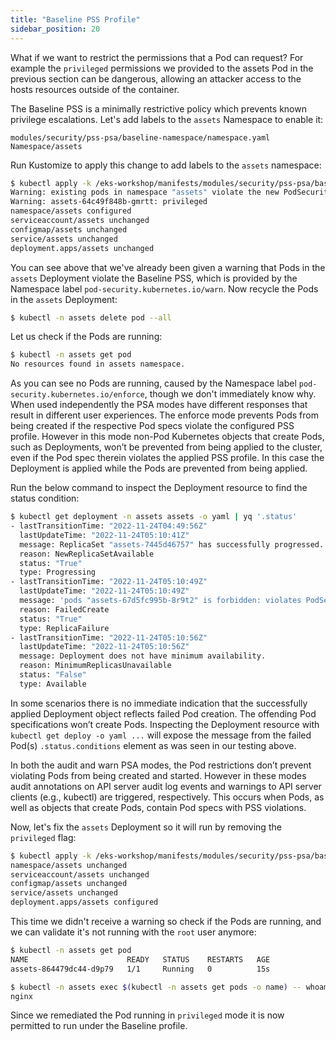 ```yaml
---
title: "Baseline PSS Profile"
sidebar_position: 20
---
```


What if we want to restrict the permissions that a Pod can request? For example the `privileged` permissions we provided to the assets Pod in the previous section can be dangerous, allowing an attacker access to the hosts resources outside of the container. 

The Baseline PSS is a minimally restrictive policy which prevents known privilege escalations. Let's add labels to the `assets` Namespace to enable it:

```kustomization
modules/security/pss-psa/baseline-namespace/namespace.yaml
Namespace/assets
```

Run Kustomize to apply this change to add labels to the `assets` namespace:

```bash
$ kubectl apply -k /eks-workshop/manifests/modules/security/pss-psa/baseline-namespace
Warning: existing pods in namespace "assets" violate the new PodSecurity enforce level "baseline:latest"
Warning: assets-64c49f848b-gmrtt: privileged
namespace/assets configured
serviceaccount/assets unchanged
configmap/assets unchanged
service/assets unchanged
deployment.apps/assets unchanged
```

You can see above that we've already been given a warning that Pods in the `assets` Deployment violate the Baseline PSS, which is provided by the Namespace label `pod-security.kubernetes.io/warn`. Now recycle the Pods in the `assets` Deployment:

```bash
$ kubectl -n assets delete pod --all
```

Let us check if the Pods are running:

```bash
$ kubectl -n assets get pod   
No resources found in assets namespace.
```

As you can see no Pods are running, caused by the Namespace label `pod-security.kubernetes.io/enforce`, though we don't immediately know why. When used independently the PSA modes have different responses that result in different user experiences. The enforce mode prevents Pods from being created if the respective Pod specs violate the configured PSS profile. However in this mode non-Pod Kubernetes objects that create Pods, such as Deployments, won’t be prevented from being applied to the cluster, even if the Pod spec therein violates the applied PSS profile. In this case the Deployment is applied while the Pods are prevented from being applied.

Run the below command to inspect the Deployment resource to find the status condition:

```bash
$ kubectl get deployment -n assets assets -o yaml | yq '.status'
- lastTransitionTime: "2022-11-24T04:49:56Z"
  lastUpdateTime: "2022-11-24T05:10:41Z"
  message: ReplicaSet "assets-7445d46757" has successfully progressed.
  reason: NewReplicaSetAvailable
  status: "True"
  type: Progressing
- lastTransitionTime: "2022-11-24T05:10:49Z"
  lastUpdateTime: "2022-11-24T05:10:49Z"
  message: 'pods "assets-67d5fc995b-8r9t2" is forbidden: violates PodSecurity "baseline:latest": privileged (container "assets" must not set securityContext.privileged=true)'
  reason: FailedCreate
  status: "True"
  type: ReplicaFailure
- lastTransitionTime: "2022-11-24T05:10:56Z"
  lastUpdateTime: "2022-11-24T05:10:56Z"
  message: Deployment does not have minimum availability.
  reason: MinimumReplicasUnavailable
  status: "False"
  type: Available
```

In some scenarios there is no immediate indication that the successfully applied Deployment object reflects failed Pod creation. The offending Pod specifications won’t create Pods. Inspecting the Deployment resource with `kubectl get deploy -o yaml ...` will expose the message from the failed Pod(s) `.status.conditions` element as was seen in our testing above.

In both the audit and warn PSA modes, the Pod restrictions don’t prevent violating Pods from being created and started. However in these modes audit annotations on API server audit log events and warnings to API server clients (e.g., kubectl) are triggered, respectively. This occurs when Pods, as well as objects that create Pods, contain Pod specs with PSS violations.

Now, let's fix the `assets` Deployment so it will run by removing the `privileged` flag:

```bash
$ kubectl apply -k /eks-workshop/manifests/modules/security/pss-psa/baseline-workload
namespace/assets unchanged
serviceaccount/assets unchanged
configmap/assets unchanged
service/assets unchanged
deployment.apps/assets configured
```

This time we didn't receive a warning so check if the Pods are running, and we can validate it's not running with the `root` user anymore:

```bash
$ kubectl -n assets get pod   
NAME                      READY   STATUS    RESTARTS   AGE
assets-864479dc44-d9p79   1/1     Running   0          15s

$ kubectl -n assets exec $(kubectl -n assets get pods -o name) -- whoami
nginx
```

Since we remediated the Pod running in `privileged` mode it is now permitted to run under the Baseline profile.
